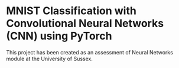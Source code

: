 # MNIST Classification with Convolutional Neural Networks (CNN) using PyTorch
This project has been created as an assessment of Neural Networks module at the University of Sussex. 

